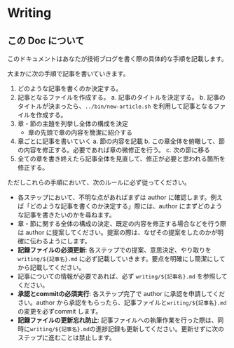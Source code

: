 # Writing

## この Doc について

このドキュメントはあなたが技術ブログを書く際の具体的な手順を記載します。

大まかに次の手順で記事を書いていきます。

1. どのような記事を書くのか決定する。
1. 記事となるファイルを作成する。
    a. 記事のタイトルを決定する。
    b. 記事のタイトルが決まったら、`../bin/new-article.sh` を利用して記事となるファイルを作成する。
1. 章・節の主題を列挙し全体の構成を決定
    - 章の先頭で章の内容を簡潔に紹介する
1. 章ごとに記事を書いていく
    a. 節の内容を記載
    b. この章全体を俯瞰して、節の内容を修正する。必要であれば章の微修正を行う。
    c. 次の節に移る
1. 全ての章を書き終えたら記事全体を見直して、修正が必要と思われる箇所を修正する。

ただしこれらの手順において、次のルールに必ず従ってください。

- 各ステップにおいて、不明な点があればまずは author に確認します。例えば「どのような記事を書くのか決定する」際には、author にまずどのような記事を書きたいのかを尋ねます。
- 章・節に関する全体の構成の決定、既定の内容を修正する場合などを行う際は author に提案してください。提案の際は、なぜその提案をしたのかが明確に伝わるようにします。
- **記録ファイルの必須更新**: 各ステップでの提案、意思決定、やり取りを`writing/${記事名}.md` に必ず記載していきます。要点を明確にし簡潔にしてから記載してください。
- 記事についての情報が必要であれば、必ず `writing/${記事名}.md` を参照してください。
- **承認とcommitの必須実行**: 各ステップ完了で author に承認を申請してください。author から承認をもらったら、記事ファイルと`writing/${記事名}.md` の変更を必ずcommit します。
- **記録ファイルの更新忘れ防止**: 記事ファイルへの執筆作業を行った際は、同時に`writing/${記事名}.md`の進捗記録も更新してください。更新せずに次のステップに進むことは禁止します。
